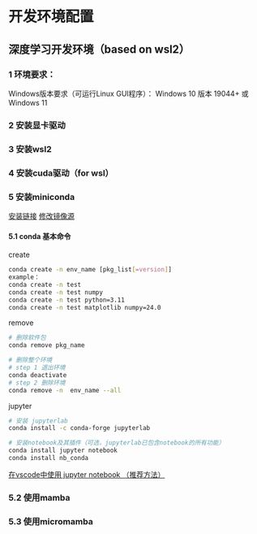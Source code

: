 
# 开发环境配置

## 深度学习开发环境（based on wsl2）

### 1 环境要求：
Windows版本要求（可运行Linux GUI程序）：
Windows 10 版本 19044+ 或 Windows 11

### 2 安装显卡驱动

### 3 安装wsl2

### 4 安装cuda驱动（for wsl）

### 5 安装miniconda

[安装链接](https://docs.conda.io/projects/miniconda/en/latest/index.html)
[修改镜像源](https://mirrors.tuna.tsinghua.edu.cn/help/anaconda/)

#### 5.1 conda 基本命令

create

```bash
conda create -n env_name [pkg_list[=version]]
example：
conda create -n test
conda create -n test numpy
conda create -n test python=3.11
conda create -n test matplotlib numpy=24.0
```

remove

```bash
# 删除软件包
conda remove pkg_name

# 删除整个环境
# step 1 退出环境
conda deactivate
# step 2 删除环境
conda remove -n  env_name --all
```

jupyter

```bash
# 安装 jupyterlab 
conda install -c conda-forge jupyterlab

# 安装notebook及其插件（可选，jupyterlab已包含notebook的所有功能）
conda install jupyter notebook
conda install nb_conda
```

[在vscode中使用 jupyter notebook （推荐方法）](https://code.visualstudio.com/docs/datascience/jupyter-notebooks)

### 5.2 使用mamba

### 5.3 使用micromamba

